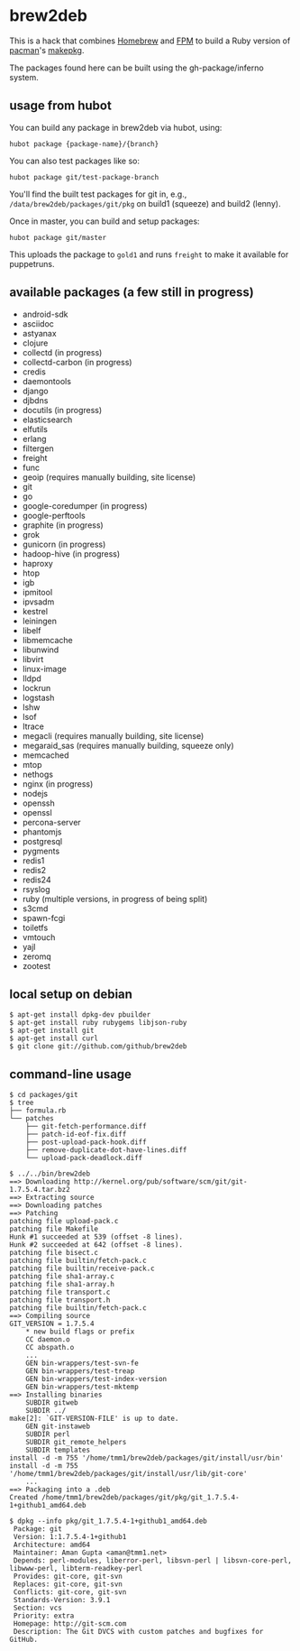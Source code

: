 # brew2deb

This is a hack that combines [Homebrew](http://github.com/mxcl/homebrew)
and [FPM](http://github.com/jordansissel/fpm) to build a Ruby version of
[pacman](http://www.archlinux.org/pacman/)'s
[makepkg](http://www.archlinux.org/pacman/makepkg.8.html).

The packages found here can be built using the gh-package/inferno system.

## usage from hubot

You can build any package in brew2deb via hubot, using:

```
hubot package {package-name}/{branch}
```

You can also test packages like so:

```
hubot package git/test-package-branch
```

You'll find the built test packages for git in, e.g., `/data/brew2deb/packages/git/pkg`
on build1 (squeeze) and build2 (lenny).

Once in master, you can build and setup packages:

```
hubot package git/master
```

This uploads the package to `gold1` and runs `freight` to make it available for puppetruns.

## available packages (a few still in progress)

*  android-sdk
*  asciidoc
*  astyanax
*  clojure
*  collectd  (in progress)
*  collectd-carbon (in progress)
*  credis
*  daemontools
*  django
*  djbdns
*  docutils  (in progress)
*  elasticsearch
*  elfutils
*  erlang
*  filtergen
*  freight
*  func
*  geoip (requires manually building, site license)
*  git
*  go
*  google-coredumper (in progress)
*  google-perftools
*  graphite (in progress)
*  grok
*  gunicorn (in progress)
*  hadoop-hive (in progress)
*  haproxy
*  htop
*  igb
*  ipmitool
*  ipvsadm
*  kestrel
*  leiningen
*  libelf
*  libmemcache
*  libunwind
*  libvirt
*  linux-image
*  lldpd
*  lockrun
*  logstash
*  lshw
*  lsof
*  ltrace
*  megacli (requires manually building, site license)
*  megaraid_sas (requires manually building, squeeze only)
*  memcached
*  mtop
*  nethogs
*  nginx (in progress)
*  nodejs
*  openssh
*  openssl
*  percona-server
*  phantomjs
*  postgresql
*  pygments
*  redis1
*  redis2
*  redis24
*  rsyslog
*  ruby (multiple versions, in progress of being split)
*  s3cmd
*  spawn-fcgi
*  toiletfs
*  vmtouch
*  yajl
*  zeromq
*  zootest


## local setup on debian

```
$ apt-get install dpkg-dev pbuilder
$ apt-get install ruby rubygems libjson-ruby
$ apt-get install git
$ apt-get install curl
$ git clone git://github.com/github/brew2deb
```

## command-line usage

```
$ cd packages/git
$ tree
├── formula.rb
└── patches
    ├── git-fetch-performance.diff
    ├── patch-id-eof-fix.diff
    ├── post-upload-pack-hook.diff
    ├── remove-duplicate-dot-have-lines.diff
    └── upload-pack-deadlock.diff
```

```
$ ../../bin/brew2deb
==> Downloading http://kernel.org/pub/software/scm/git/git-1.7.5.4.tar.bz2
==> Extracting source
==> Downloading patches
==> Patching
patching file upload-pack.c
patching file Makefile
Hunk #1 succeeded at 539 (offset -8 lines).
Hunk #2 succeeded at 642 (offset -8 lines).
patching file bisect.c
patching file builtin/fetch-pack.c
patching file builtin/receive-pack.c
patching file sha1-array.c
patching file sha1-array.h
patching file transport.c
patching file transport.h
patching file builtin/fetch-pack.c
==> Compiling source
GIT_VERSION = 1.7.5.4
    * new build flags or prefix
    CC daemon.o
    CC abspath.o
    ...
    GEN bin-wrappers/test-svn-fe
    GEN bin-wrappers/test-treap
    GEN bin-wrappers/test-index-version
    GEN bin-wrappers/test-mktemp
==> Installing binaries
    SUBDIR gitweb
    SUBDIR ../
make[2]: `GIT-VERSION-FILE' is up to date.
    GEN git-instaweb
    SUBDIR perl
    SUBDIR git_remote_helpers
    SUBDIR templates
install -d -m 755 '/home/tmm1/brew2deb/packages/git/install/usr/bin'
install -d -m 755 '/home/tmm1/brew2deb/packages/git/install/usr/lib/git-core'
    ...
==> Packaging into a .deb
Created /home/tmm1/brew2deb/packages/git/pkg/git_1.7.5.4-1+github1_amd64.deb
```

```
$ dpkg --info pkg/git_1.7.5.4-1+github1_amd64.deb
 Package: git
 Version: 1:1.7.5.4-1+github1
 Architecture: amd64
 Maintainer: Aman Gupta <aman@tmm1.net>
 Depends: perl-modules, liberror-perl, libsvn-perl | libsvn-core-perl, libwww-perl, libterm-readkey-perl
 Provides: git-core, git-svn
 Replaces: git-core, git-svn
 Conflicts: git-core, git-svn
 Standards-Version: 3.9.1
 Section: vcs
 Priority: extra
 Homepage: http://git-scm.com
 Description: The Git DVCS with custom patches and bugfixes for GitHub.
```
